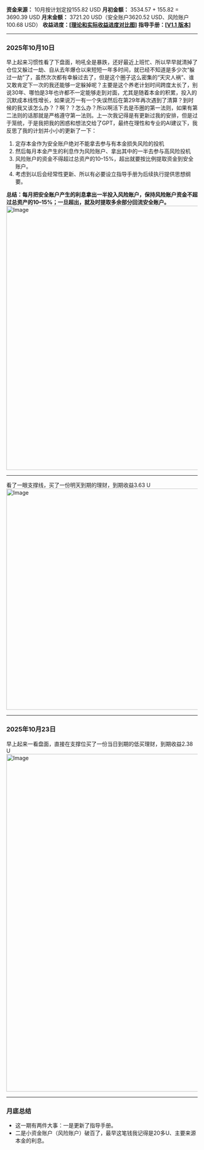 **资金来源：** 10月按计划定投155.82 USD
**月初金额：** 3534.57  +  155.82  =  3690.39  USD
**月末金额：** 3721.20  USD（安全账户3620.52 USD、风险账户100.68 USD）
**收益进度：[[理论和实际收益进度对比图](https://btc2054.com/202404_202603/)]**
**指导手册：[[V1.1 版本](https://btc2054.com/202404_202603/zhidaoshouce/V1_1.html)]**

---

### 2025年10月10日

早上起来习惯性看了下盘面，哟吼全是暴跌，还好最近上班忙、所以早早就清掉了仓位又躲过一劫、自从去年爆仓以来短短一年多时间，就已经不知道是多少次“躲过一劫”了，虽然次次都有幸躲过去了，但是这个圈子这么密集的“天灾人祸”、谁又敢肯定下一次的我还能够一定躲掉呢？主要是这个养老计划时间跨度太长了，别说30年、哪怕是3年也许都不一定能够走到对面，尤其是随着本金的积累，投入的沉默成本线性增长，如果说万一有一个失误然后在第29年再次遇到了清算？到时候的我又该怎么办？？啊？？怎么办？所以啊活下去是币圈的第一法则，如果有第二法则的话那就是严格遵守第一法则。上一次我记得是有更新过我的安排，但是过于笼统，于是我把我的困惑和想法交给了GPT，最终在理性和专业的AI建议下，我反思了我的计划并小小的更新了一下：
1. 定存本金作为安全账户绝对不能拿去参与有本金损失风险的投机
2. 然后每月本金产生的利息作为风险账户、拿出其中的一半去参与高风险投机
3. 风险账户的资金不得超过总资产的10–15%，超出就要按比例提取资金到安全账户。
4. 考虑到以后会经常性更新、所以有必要设立指导手册为后续执行提供思想纲要。

**总结：每月把安全账户产生的利息拿出一半投入风险账户，保持风险账户资金不超过总资产的10–15%；一旦超出，就及时提取多余部分回流安全账户。**
<img width="1266" height="694" alt="Image" src="https://github.com/user-attachments/assets/b4cb99d3-d6d8-40dd-a84d-d78fabe43ac9" />

---
看了一眼支撑线，买了一份明天到期的理财，到期收益3.63 U
<img width="1170" height="581" alt="Image" src="https://github.com/user-attachments/assets/4514a537-a9db-4d3b-bc5f-88c889234bd6" />

---

### 2025年10月23日
早上起来一看盘面，直接在支撑位买了一份当日到期的低买理财，到期收益2.38 U
<img width="1170" height="887" alt="Image" src="https://github.com/user-attachments/assets/f26f1df5-74bf-4040-94f3-2e615939996b" />


---
### 月底总结
- 这一期有两件大事：一是更新了指导手册。
- 二是小资金账户（风险账户）破百了，最早这笔钱我记得是20多U、主要来源本金的利息。